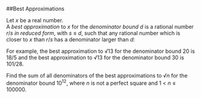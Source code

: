 ##Best Approximations

Let <var>x</var> be a real number.<br>
A <i>best approximation</i> to <var>x</var> for the <i>denominator bound</i> <var>d</var> is a rational number <var>r</var>/<var>s</var> <i>in reduced form</i>, with <var>s</var> &#x2264; <var>d</var>, such that any rational number which is closer to <var>x</var> than <var>r</var>/<var>s</var> has a denominator larger than <var>d</var>:

For example, the best approximation to &#x221A;13 for the denominator bound 20 is 18/5 and the best approximation to &#x221A;13 for the denominator bound 30 is 101/28.

Find the sum of all denominators of the best approximations to &#x221A;<var>n</var> for the denominator bound 10<sup>12</sup>, where <var>n</var> is not a perfect square and 1 &lt; <var>n</var> &#x2264; 100000.
